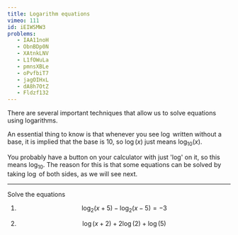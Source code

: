 ```yaml
---
title: Logarithm equations
vimeo: 111
id: iEIWSMW3
problems:
   - IAA11noH
   - ObnBDp0N
   - XAtnkLNV
   - L1fOWuLa
   - pmnsXBLe
   - oPvfbiT7
   - jagOIHxL
   - dA8h7OtZ
   - Fldzf132
---
```


There are several important techniques that allow us to solve equations using logarithms.

An essential thing to know is that whenever you see $\log$ written without a base, it is implied that the base is $10,$ so $\log(x)$ just means $\log_{10}(x).$

You probably have a button on your calculator with just 'log' on it, so this means $\log_{10}.$ The reason for this is that some equations can be solved by taking $\log$ of both sides, as we will see next.

---

Solve the equations

 1. $$
    \log_{2}(x+5) - \log_2(x - 5) = -3
    $$

 1. $$
    \log(x + 2) + 2\log(2) + \log(5)
    $$
